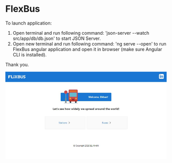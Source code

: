 # FlexBus

To launch application:

1) Open terminal and run following command: 'json-server --watch src/app/db/db.json' to start JSON Server.
2) Open new terminal and run following command: 'ng serve --open' to run FlexBus angular application and open it in browser (make sure Angular CLI is installed).

Thank you.

![Main page](https://github.com/EKOLX/FlexBus/blob/master/src/assets/Home.jpeg)
